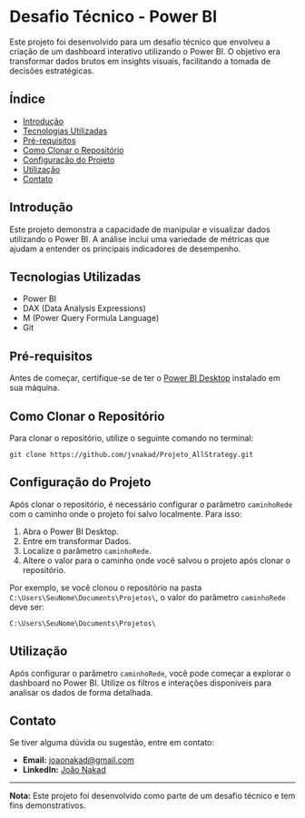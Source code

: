# Desafio Técnico - Power BI

Este projeto foi desenvolvido para um desafio técnico que envolveu a criação de um dashboard interativo utilizando o Power BI. O objetivo era transformar dados brutos em insights visuais, facilitando a tomada de decisões estratégicas.

## Índice
- [Introdução](#introdução)
- [Tecnologias Utilizadas](#tecnologias-utilizadas)
- [Pré-requisitos](#pré-requisitos)
- [Como Clonar o Repositório](#como-clonar-o-repositório)
- [Configuração do Projeto](#configuração-do-projeto)
- [Utilização](#utilização)
- [Contato](#contato)

## Introdução

Este projeto demonstra a capacidade de manipular e visualizar dados utilizando o Power BI. A análise inclui uma variedade de métricas que ajudam a entender os principais indicadores de desempenho.

## Tecnologias Utilizadas

- Power BI
- DAX (Data Analysis Expressions)
- M (Power Query Formula Language)
- Git

## Pré-requisitos

Antes de começar, certifique-se de ter o [Power BI Desktop](https://powerbi.microsoft.com/desktop/) instalado em sua máquina.

## Como Clonar o Repositório

Para clonar o repositório, utilize o seguinte comando no terminal:

```
git clone https://github.com/jvnakad/Projeto_AllStrategy.git
```

## Configuração do Projeto

Após clonar o repositório, é necessário configurar o parâmetro `caminhoRede` com o caminho onde o projeto foi salvo localmente. Para isso:

1. Abra o Power BI Desktop.
2. Entre em transformar Dados.
3. Localize o parâmetro `caminhoRede`.
4. Altere o valor para o caminho onde você salvou o projeto após clonar o repositório.

Por exemplo, se você clonou o repositório na pasta `C:\Users\SeuNome\Documents\Projetos\`, o valor do parâmetro `caminhoRede` deve ser:

```
C:\Users\SeuNome\Documents\Projetos\
```

## Utilização

Após configurar o parâmetro `caminhoRede`, você pode começar a explorar o dashboard no Power BI. Utilize os filtros e interações disponíveis para analisar os dados de forma detalhada.

## Contato

Se tiver alguma dúvida ou sugestão, entre em contato:

- **Email:** joaonakad@gmail.com
- **LinkedIn:** [João Nakad](https://www.linkedin.com/in/joaonakad/)

---

**Nota:** Este projeto foi desenvolvido como parte de um desafio técnico e tem fins demonstrativos.
